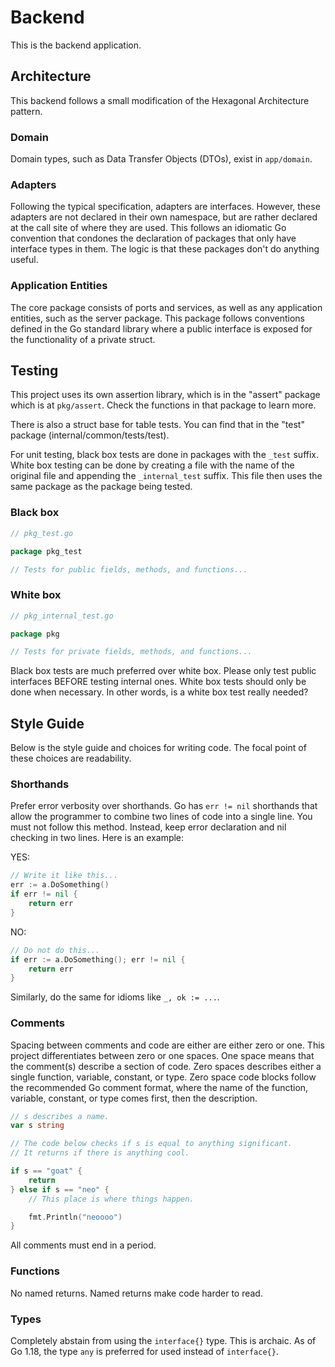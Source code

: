 <!--
SPDX-FileCopyrightText: 2025 BROKE DA EAR LLC <https://brokedaear.com>

SPDX-License-Identifier: Apache-2.0
-->

# Backend

This is the backend application.

## Architecture

This backend follows a small modification of the Hexagonal Architecture pattern.

### Domain

Domain types, such as Data Transfer Objects (DTOs), exist in `app/domain`.

### Adapters

Following the typical specification, adapters are interfaces. However, these
adapters are not declared in their own namespace, but are rather declared at the
call site of where they are used. This follows an idiomatic Go convention that
condones the declaration of packages that only have interface types in them.
The logic is that these packages don't do anything useful.

### Application Entities

The core package consists of ports and services, as well as any application
entities, such as the server package. This package follows conventions defined
in the Go standard library where a public interface is exposed for the
functionality of a private struct.

## Testing

This project uses its own assertion library, which is in the "assert" package
which is at `pkg/assert`. Check the functions in that package to learn more.

There is also a struct base for table tests. You can find that in the "test"
package (internal/common/tests/test).

For unit testing, black box tests are done in packages with the `_test` suffix.
White box testing can be done by creating a file with the name of the original
file and appending the `_internal_test` suffix. This file then uses the same
package as the package being tested.

### Black box

```go
// pkg_test.go

package pkg_test

// Tests for public fields, methods, and functions...
```

### White box

```go
// pkg_internal_test.go

package pkg

// Tests for private fields, methods, and functions...
```

Black box tests are much preferred over white box. Please only test public
interfaces BEFORE testing internal ones. White box tests should only be done
when necessary. In other words, is a white box test really needed?

## Style Guide

Below is the style guide and choices for writing code. The focal point of these
choices are readability.

### Shorthands

Prefer error verbosity over shorthands. Go has `err != nil` shorthands that
allow the programmer to combine two lines of code into a single line. You must
not follow this method. Instead, keep error declaration and nil checking in two
lines. Here is an example:

YES:

```go
// Write it like this...
err := a.DoSomething()
if err != nil {
    return err
}
```

NO:

```go
// Do not do this...
if err := a.DoSomething(); err != nil {
    return err
}
```

Similarly, do the same for idioms like `_, ok := ...`.

### Comments

Spacing between comments and code are either are either zero or one. This project
differentiates between zero or one spaces. One space means that the comment(s)
describe a section of code. Zero spaces describes either a single function,
variable, constant, or type. Zero space code blocks follow the recommended Go
comment format, where the name of the function, variable, constant, or type
comes first, then the description.

```go
// s describes a name.
var s string

// The code below checks if s is equal to anything significant.
// It returns if there is anything cool.

if s == "goat" {
    return
} else if s == "neo" {
    // This place is where things happen.

    fmt.Println("neoooo")
}
```

All comments must end in a period.

### Functions

No named returns. Named returns make code harder to read.

### Types

Completely abstain from using the `interface{}` type. This is archaic. As of
Go 1.18, the type `any` is preferred for used instead of `interface{}`.
